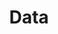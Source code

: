 ---
title: "Data"
linkTitle: "Data"
description: "This section includes all reference documentation for data types."
weight: 10
---